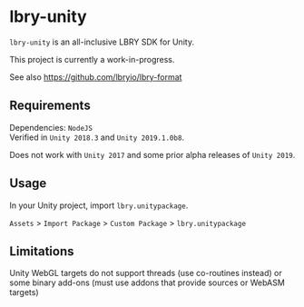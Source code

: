 # lbry-unity

`lbry-unity` is an all-inclusive LBRY SDK for Unity.

This project is currently a work-in-progress.

See also https://github.com/lbryio/lbry-format

## Requirements

Dependencies: `NodeJS`  
Verified in `Unity 2018.3` and `Unity 2019.1.0b8`.  
  
Does not work with `Unity 2017` and some prior alpha releases of `Unity 2019`.

## Usage

In your Unity project, import `lbry.unitypackage`.

`Assets` > `Import Package` > `Custom Package` > `lbry.unitypackage`

## Limitations

Unity WebGL targets do not support threads (use co-routines instead) or some binary add-ons (must use addons that provide sources or WebASM targets)
